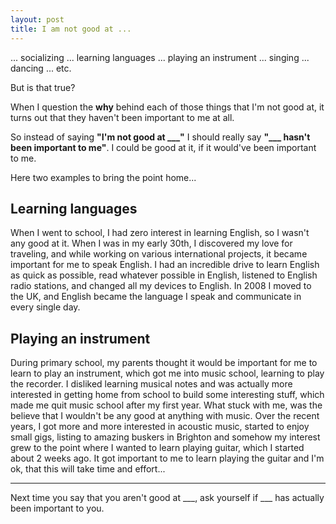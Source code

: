 ```yaml
---
layout: post
title: I am not good at ...
---
```


... socializing
... learning languages
... playing an instrument
... singing
... dancing
... etc.

But is that true?

When I question the **why** behind each of those things that I'm not good at, it turns out that they haven't been important to me at all.

So instead of saying **"I'm not good at \_\_\_"** I should really say **"\_\_\_ hasn't been important to me"**. I could be good at it, if it would've been important to me.

Here two examples to bring the point home...

## Learning languages
When I went to school, I had zero interest in learning English, so I wasn't any good at it. When I was in my early 30th, I discovered my love for traveling, and while working on various international projects, it became important for me to speak English. I had an incredible drive to learn English as quick as possible, read whatever possible in English, listened to English radio stations, and changed all my devices to English. In 2008 I moved to the UK, and English became the language I speak and communicate in every single day.

## Playing an instrument
During primary school, my parents thought it would be important for me to learn to play an instrument, which got me into music school, learning to play the recorder. I disliked learning musical notes and was actually more interested in getting home from school to build some interesting stuff, which made me quit music school after my first year. What stuck with me, was the believe that I wouldn't be any good at anything with music. Over the recent years, I got more and more interested in acoustic music, started to enjoy small gigs, listing to amazing buskers in Brighton and somehow my interest grew to the point where I wanted to learn playing guitar, which I started about 2 weeks ago. It got important to me to learn playing the guitar and I'm ok, that this will take time and effort...

---

Next time you say that you aren't good at \_\_\_, ask yourself if \_\_\_ has actually been important to you.